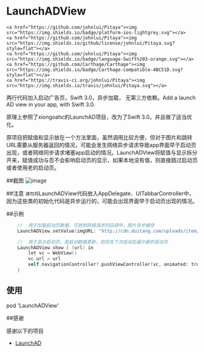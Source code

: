 # LaunchADView

<p align="center">

    <a href="https://github.com/johnlui/Pitaya"><img src="https://img.shields.io/badge/platform-ios-lightgrey.svg"></a>
    <a href="https://github.com/johnlui/Pitaya"><img src="https://img.shields.io/github/license/johnlui/Pitaya.svg?style=flat"></a>
    <a href="https://github.com/johnlui/Pitaya"><img src="https://img.shields.io/badge/language-Swift%203-orange.svg"></a>
    <a href="https://github.com/Carthage/Carthage"><img src="https://img.shields.io/badge/Carthage-compatible-4BC51D.svg?style=flat"></a>
    <a href="https://travis-ci.org/johnlui/Pitaya"><img src="https://img.shields.io/travis/johnlui/Pitaya.svg"></a>
</p>

两行代码加入启动广告页，Swift 3.0，异步加载， 无第三方依赖。Add a launch AD view in your app, with Swift 3.0.

原理上参照了xiongoahc的LaunchAD项目，改为了Swift 3.0，并且做了适当优化。

原项目把赋值和显示放在一个方法里面，虽然调用比较方便，但对于图片和跳转URL需要从服务器返回的情况，可能会发生网络异步请求导致app界面早于启动页出现，或者网络同步请求堵塞app启动的情况。LaunchADView将赋值与显示拆分开来，赋值成功与否不会影响启动页的显示，如果本地没有值，则直接跳过启动页或者使用老的启动页。

##截图
![image](https://raw.githubusercontent.com/jihongboo/LaunchADView/master/Screen.gif)

##注意
`请勿将`LaunchADView代码放入AppDelegate、UITabbarController中，因为这些类的初始化代码是异步运行的，可能会出现界面早于启动页出现的情况。


##示例
```objective-c
    //  用于加载启动页数据，可放到网络请求的回调中，图片异步缓存
    LaunchADView.setValue(imgURL: "http://cdn.duitang.com/uploads/item/201408/27/20140827062302_ymAJe.jpeg", webURL: "https://www.baidu.com", showTime: 3)

    //  用于显示启动页。若启动数据更新，则将在下次启动后展示新的启动页
    LaunchADView.show { (url) in
        let vc = WebView()
        vc.url = url
        self.navigationController?.pushViewController(vc, animated: true)
    }
```

## 使用

pod 'LaunchADView'

##感谢

感谢以下的项目

* [LaunchAD](https://github.com/xiongoahc/LaunchAD) 
